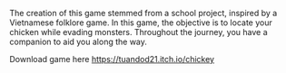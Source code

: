 The creation of this game stemmed from a school project, inspired by a Vietnamese folklore game. 
In this game, the objective is to locate your chicken while evading monsters. Throughout the journey, you have a companion to aid you along the way.

Download game here
https://tuandod21.itch.io/chickey
